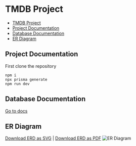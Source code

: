# TMDB Project

- [TMDB Project](#tmdb-project)
- [Project Documentation](#project-documentation)
- [Database Documentation](#database-documentation)
- [ER Diagram](#er-diagram)


## Project Documentation

First clone the repository

```
npm i  
npx prisma generate
npm run dev
```

##  Database Documentation 
[Go to docs](https://sweety-cool.github.io/tmdbmovie-app/docs) 



## ER Diagram
[Download ERD as SVG](https://sweety-cool.github.io/tmdbmovie-app/ERD.svg) | 
[Download ERD as PDF](https://sweety-cool.github.io/tmdbmovie-app/ERD.pdf)
![ER Diagram](https://sweety-cool.github.io/tmdbmovie-app/ERD.svg)




